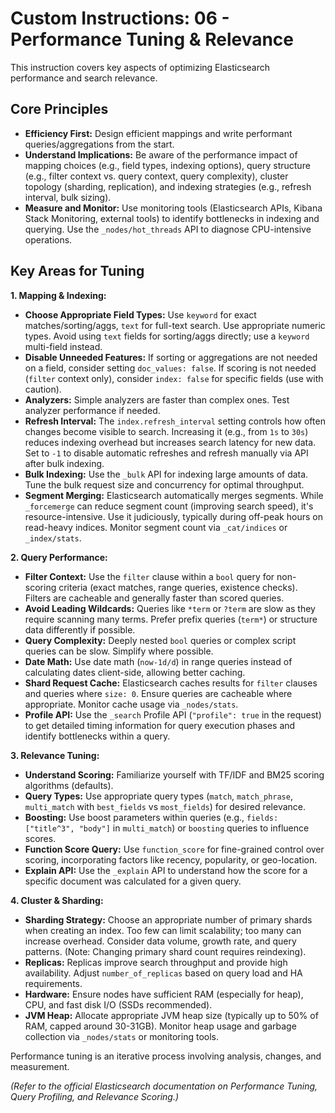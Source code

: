 # Custom Instructions: 06 - Performance Tuning & Relevance

This instruction covers key aspects of optimizing Elasticsearch performance and search relevance.

## Core Principles

*   **Efficiency First:** Design efficient mappings and write performant queries/aggregations from the start.
*   **Understand Implications:** Be aware of the performance impact of mapping choices (e.g., field types, indexing options), query structure (e.g., filter context vs. query context, query complexity), cluster topology (sharding, replication), and indexing strategies (e.g., refresh interval, bulk sizing).
*   **Measure and Monitor:** Use monitoring tools (Elasticsearch APIs, Kibana Stack Monitoring, external tools) to identify bottlenecks in indexing and querying. Use the `_nodes/hot_threads` API to diagnose CPU-intensive operations.

## Key Areas for Tuning

**1. Mapping & Indexing:**
*   **Choose Appropriate Field Types:** Use `keyword` for exact matches/sorting/aggs, `text` for full-text search. Use appropriate numeric types. Avoid using `text` fields for sorting/aggs directly; use a `keyword` multi-field instead.
*   **Disable Unneeded Features:** If sorting or aggregations are not needed on a field, consider setting `doc_values: false`. If scoring is not needed (`filter` context only), consider `index: false` for specific fields (use with caution).
*   **Analyzers:** Simple analyzers are faster than complex ones. Test analyzer performance if needed.
*   **Refresh Interval:** The `index.refresh_interval` setting controls how often changes become visible to search. Increasing it (e.g., from `1s` to `30s`) reduces indexing overhead but increases search latency for new data. Set to `-1` to disable automatic refreshes and refresh manually via API after bulk indexing.
*   **Bulk Indexing:** Use the `_bulk` API for indexing large amounts of data. Tune the bulk request size and concurrency for optimal throughput.
*   **Segment Merging:** Elasticsearch automatically merges segments. While `_forcemerge` can reduce segment count (improving search speed), it's resource-intensive. Use it judiciously, typically during off-peak hours on read-heavy indices. Monitor segment count via `_cat/indices` or `_index/stats`.

**2. Query Performance:**
*   **Filter Context:** Use the `filter` clause within a `bool` query for non-scoring criteria (exact matches, range queries, existence checks). Filters are cacheable and generally faster than scored queries.
*   **Avoid Leading Wildcards:** Queries like `*term` or `?term` are slow as they require scanning many terms. Prefer prefix queries (`term*`) or structure data differently if possible.
*   **Query Complexity:** Deeply nested `bool` queries or complex script queries can be slow. Simplify where possible.
*   **Date Math:** Use date math (`now-1d/d`) in range queries instead of calculating dates client-side, allowing better caching.
*   **Shard Request Cache:** Elasticsearch caches results for `filter` clauses and queries where `size: 0`. Ensure queries are cacheable where appropriate. Monitor cache usage via `_nodes/stats`.
*   **Profile API:** Use the `_search` Profile API (`"profile": true` in the request) to get detailed timing information for query execution phases and identify bottlenecks within a query.

**3. Relevance Tuning:**
*   **Understand Scoring:** Familiarize yourself with TF/IDF and BM25 scoring algorithms (defaults).
*   **Query Types:** Use appropriate query types (`match`, `match_phrase`, `multi_match` with `best_fields` vs `most_fields`) for desired relevance.
*   **Boosting:** Use boost parameters within queries (e.g., `fields: ["title^3", "body"]` in `multi_match`) or `boosting` queries to influence scores.
*   **Function Score Query:** Use `function_score` for fine-grained control over scoring, incorporating factors like recency, popularity, or geo-location.
*   **Explain API:** Use the `_explain` API to understand how the score for a specific document was calculated for a given query.

**4. Cluster & Sharding:**
*   **Sharding Strategy:** Choose an appropriate number of primary shards when creating an index. Too few can limit scalability; too many can increase overhead. Consider data volume, growth rate, and query patterns. (Note: Changing primary shard count requires reindexing).
*   **Replicas:** Replicas improve search throughput and provide high availability. Adjust `number_of_replicas` based on query load and HA requirements.
*   **Hardware:** Ensure nodes have sufficient RAM (especially for heap), CPU, and fast disk I/O (SSDs recommended).
*   **JVM Heap:** Allocate appropriate JVM heap size (typically up to 50% of RAM, capped around 30-31GB). Monitor heap usage and garbage collection via `_nodes/stats` or monitoring tools.

Performance tuning is an iterative process involving analysis, changes, and measurement.

*(Refer to the official Elasticsearch documentation on Performance Tuning, Query Profiling, and Relevance Scoring.)*